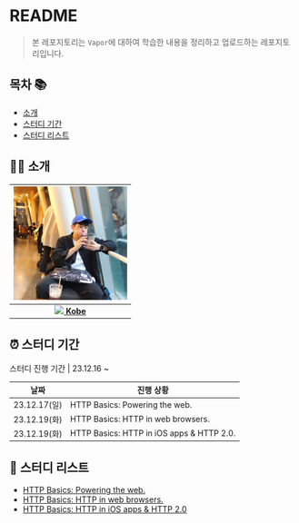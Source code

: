 # README
> 본 레포지토리는 `Vapor`에 대하여 학습한 내용을 정리하고 업로드하는 레포지토리입니다.

## 목차 📚

- [소개](#-소개)
- [스터디 기간](#-스터디-기간)
- [스터디 리스트](#-스터디-리스트)

## 🧑‍💻 소개
| <img src="https://github.com/devKobe24/BranchTest/blob/main/IMG_5424.JPG?raw=true" width="200" height="200"/> |
| :-: |
| [<img src="https://hackmd.io/_uploads/SJEQuLsEh.png" width="20"/> **Kobe**](https://github.com/devKobe24) |

## ⏰ 스터디 기간
스터디 진행 기간 | 23.12.16 ~

| 날짜 | 진행 상황 | 
| -------- | -------- |
| 23.12.17(일) | HTTP Basics: Powering the web. |
| 23.12.19(화) | HTTP Basics: HTTP in web browsers. |
| 23.12.19(화) | HTTP Basics: HTTP in iOS apps & HTTP 2.0. |

## 📖 스터디 리스트
- [HTTP Basics: Powering the web.](https://github.com/devKobe24/vaporDeepDive/blob/main/contents/231217-HTTPBasic.md)
- [HTTP Basics: HTTP in web browsers.](https://github.com/devKobe24/vaporDeepDive/blob/main/contents/231219-HIWB.md)
- [HTTP Basics: HTTP in iOS apps & HTTP 2.0](https://github.com/devKobe24/vaporDeepDive/blob/main/contents/231219-HTTP.md)
